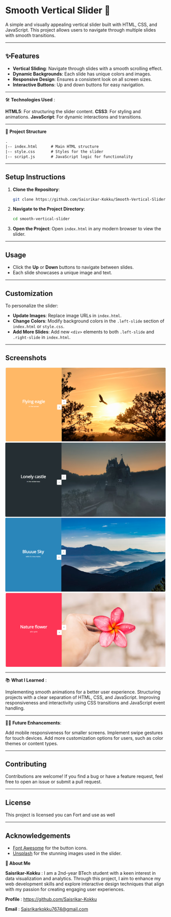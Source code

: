 # Smooth Vertical Slider 🎢

A simple and visually appealing vertical slider built with HTML, CSS, and JavaScript. This project allows users to navigate through multiple slides with smooth transitions.

---

## ✨**Features**
- **Vertical Sliding**: Navigate through slides with a smooth scrolling effect.
- **Dynamic Backgrounds**: Each slide has unique colors and images.
- **Responsive Design**: Ensures a consistent look on all screen sizes.
- **Interactive Buttons**: Up and down buttons for easy navigation.

---

🛠️ **Technologies Used** :

**HTML5**: For structuring the slider content.
**CSS3**: For styling and animations.
**JavaScript**: For dynamic interactions and transitions.

---

📁 **Project Structure**
```
.
|-- index.html      # Main HTML structure
|-- style.css       # Styles for the slider
|-- script.js       # JavaScript logic for functionality
```

---

## Setup Instructions

1. **Clone the Repository**:
   ```bash
   git clone https://github.com/Saisrikar-Kokku/Smooth-Vertical-Slider.git
   ```

2. **Navigate to the Project Directory**:
   ```bash
   cd smooth-vertical-slider
   ```

3. **Open the Project**:
   Open `index.html` in any modern browser to view the slider.

---

## Usage
- Click the **Up** or **Down** buttons to navigate between slides.
- Each slide showcases a unique image and text.

---

## Customization
To personalize the slider:
- **Update Images**: Replace image URLs in `index.html`.
- **Change Colors**: Modify background colors in the `.left-slide` section of `index.html` or `style.css`.
- **Add More Slides**: Add new `<div>` elements to both `.left-slide` and `.right-slide` in `index.html`.


---

## Screenshots
![](image.png)
![alt text](image-1.png)
![alt text](image-2.png)
![alt text](image-3.png)


---

📚 **What I Learned** :

Implementing smooth animations for a better user experience.
Structuring projects with a clear separation of HTML, CSS, and JavaScript.
Improving responsiveness and interactivity using CSS transitions and JavaScript event handling.

---

🧑‍💻 **Future Enhancements**:

Add mobile responsiveness for smaller screens.
Implement swipe gestures for touch devices.
Add more customization options for users, such as color themes or content types.

---

## Contributing
Contributions are welcome! If you find a bug or have a feature request, feel free to open an issue or submit a pull request.

---

## License
This project is licensed you can Fort and use as well

---

## Acknowledgements
- [Font Awesome](https://fontawesome.com) for the button icons.
- [Unsplash](https://unsplash.com) for the stunning images used in the slider.

**🏫 About Me**

**Saisrikar-Kokku** : I am a 2nd-year BTech student with a keen interest in data visualization and analytics. Through this project, I aim to enhance my web development skills and explore interactive design techniques that align with my passion for creating engaging user experiences.

**Profile** : https://github.com/Saisrikar-Kokku

**Email** : Saisrikarkokku7674@gmail.com


